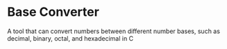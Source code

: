 # Base Converter
A tool that can convert numbers between different number bases, such as decimal, binary, octal, and hexadecimal in C
